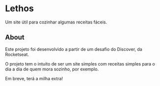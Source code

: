# Lethos
Um site útil para cozinhar algumas receitas fáceis.

## About

Este projeto foi desenvolvido a partir de um desafio do Discover, da Rocketseat.

O projeto tem o intuito de ser um site simples com receitas simples para o dia a dia de quem mora sozinho, por exemplo.

Em breve, terá a milha extra!
